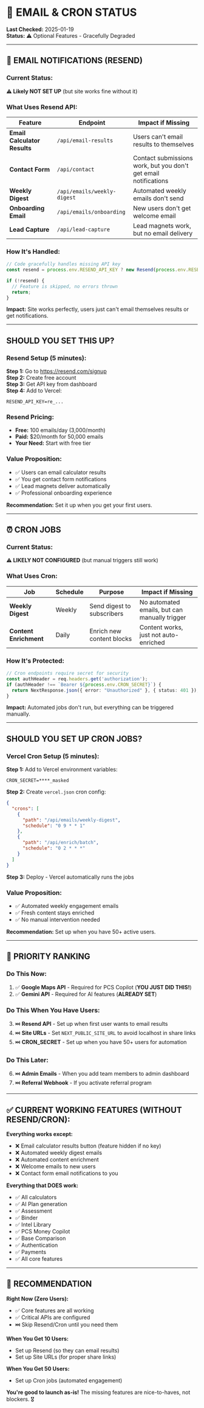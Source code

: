 # 📧 EMAIL & CRON STATUS

**Last Checked:** 2025-01-19  
**Status:** ⚠️ Optional Features - Gracefully Degraded

---

## 📧 **EMAIL NOTIFICATIONS (RESEND)**

### **Current Status:**
**⚠️ Likely NOT SET UP** (but site works fine without it)

### **What Uses Resend API:**

| Feature | Endpoint | Impact if Missing |
|---------|----------|-------------------|
| **Email Calculator Results** | `/api/email-results` | Users can't email results to themselves |
| **Contact Form** | `/api/contact` | Contact submissions work, but you don't get email notifications |
| **Weekly Digest** | `/api/emails/weekly-digest` | Automated weekly emails don't send |
| **Onboarding Email** | `/api/emails/onboarding` | New users don't get welcome email |
| **Lead Capture** | `/api/lead-capture` | Lead magnets work, but no email delivery |

### **How It's Handled:**
```typescript
// Code gracefully handles missing API key
const resend = process.env.RESEND_API_KEY ? new Resend(process.env.RESEND_API_KEY) : null;

if (!resend) {
  // Feature is skipped, no errors thrown
  return; 
}
```

**Impact:** Site works perfectly, users just can't email themselves results or get notifications.

---

## **SHOULD YOU SET THIS UP?**

### **Resend Setup (5 minutes):**

**Step 1:** Go to https://resend.com/signup  
**Step 2:** Create free account  
**Step 3:** Get API key from dashboard  
**Step 4:** Add to Vercel:
```
RESEND_API_KEY=re_...
```

### **Resend Pricing:**
- **Free:** 100 emails/day (3,000/month)
- **Paid:** $20/month for 50,000 emails
- **Your Need:** Start with free tier

### **Value Proposition:**
- ✅ Users can email calculator results
- ✅ You get contact form notifications
- ✅ Lead magnets deliver automatically
- ✅ Professional onboarding experience

**Recommendation:** Set it up when you get your first users.

---

## ⏰ **CRON JOBS**

### **Current Status:**
**⚠️ LIKELY NOT CONFIGURED** (but manual triggers still work)

### **What Uses Cron:**

| Job | Schedule | Purpose | Impact if Missing |
|-----|----------|---------|-------------------|
| **Weekly Digest** | Weekly | Send digest to subscribers | No automated emails, but can manually trigger |
| **Content Enrichment** | Daily | Enrich new content blocks | Content works, just not auto-enriched |

### **How It's Protected:**
```typescript
// Cron endpoints require secret for security
const authHeader = req.headers.get('authorization');
if (authHeader !== `Bearer ${process.env.CRON_SECRET}`) {
  return NextResponse.json({ error: "Unauthorized" }, { status: 401 });
}
```

**Impact:** Automated jobs don't run, but everything can be triggered manually.

---

## **SHOULD YOU SET UP CRON JOBS?**

### **Vercel Cron Setup (5 minutes):**

**Step 1:** Add to Vercel environment variables:
```
CRON_SECRET=****_masked
```

**Step 2:** Create `vercel.json` cron config:
```json
{
  "crons": [
    {
      "path": "/api/emails/weekly-digest",
      "schedule": "0 9 * * 1"
    },
    {
      "path": "/api/enrich/batch",
      "schedule": "0 2 * * *"
    }
  ]
}
```

**Step 3:** Deploy - Vercel automatically runs the jobs

### **Value Proposition:**
- ✅ Automated weekly engagement emails
- ✅ Fresh content stays enriched
- ✅ No manual intervention needed

**Recommendation:** Set up when you have 50+ active users.

---

## 🎯 **PRIORITY RANKING**

### **Do This Now:**
1. ✅ **Google Maps API** - Required for PCS Copilot (**YOU JUST DID THIS!**)
2. ✅ **Gemini API** - Required for AI features (**ALREADY SET**)

### **Do This When You Have Users:**
3. ⏭️ **Resend API** - Set up when first user wants to email results
4. ⏭️ **Site URLs** - Set `NEXT_PUBLIC_SITE_URL` to avoid localhost in share links
5. ⏭️ **CRON_SECRET** - Set up when you have 50+ users for automation

### **Do This Later:**
6. ⏭️ **Admin Emails** - When you add team members to admin dashboard
7. ⏭️ **Referral Webhook** - If you activate referral program

---

## ✅ **CURRENT WORKING FEATURES (WITHOUT RESEND/CRON):**

**Everything works except:**
- ❌ Email calculator results button (feature hidden if no key)
- ❌ Automated weekly digest emails
- ❌ Automated content enrichment
- ❌ Welcome emails to new users
- ❌ Contact form email notifications to you

**Everything that DOES work:**
- ✅ All calculators
- ✅ AI Plan generation
- ✅ Assessment
- ✅ Binder
- ✅ Intel Library
- ✅ PCS Money Copilot
- ✅ Base Comparison
- ✅ Authentication
- ✅ Payments
- ✅ All core features

---

## 🎯 **RECOMMENDATION**

**Right Now (Zero Users):**
- ✅ Core features are all working
- ✅ Critical APIs are configured
- ⏭️ Skip Resend/Cron until you need them

**When You Get 10 Users:**
- Set up Resend (so they can email results)
- Set up Site URLs (for proper share links)

**When You Get 50 Users:**
- Set up Cron jobs (automated engagement)

**You're good to launch as-is!** The missing features are nice-to-haves, not blockers. 🎖️

